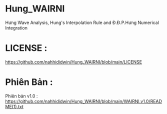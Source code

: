 # Hung_WAIRNI
Hưng Wave Analysis, Hung's Interpolation Rule and Đ.Đ.P.Hưng Numerical Integration

# LICENSE :

https://github.com/nahhididwin/Hung_WAIRNI/blob/main/LICENSE

# Phiên Bản :

Phiên bản v1.0 : https://github.com/nahhididwin/Hung_WAIRNI/blob/main/WAIRNI.v1.0/README(1).txt
